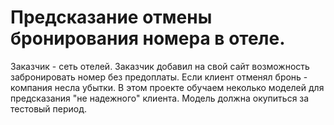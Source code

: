 # Предсказание отмены бронирования номера в отеле.

Заказчик - сеть отелей. 
Заказчик добавил на свой сайт возможность забронировать номер без предоплаты. Если клиент отменял бронь - компания несла убытки.
В этом проекте обучаем неколько моделей для предсказания "не надежного" клиента. Модель должна окупиться за тестовый период.
